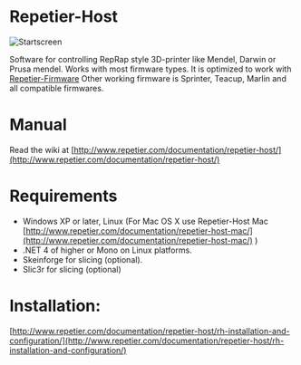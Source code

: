 # Repetier-Host

![Startscreen](https://github.com/repetier/Repetier-Host/blob/master/screenshots/startpage.png?raw=true)

Software for controlling RepRap style 3D-printer like Mendel, Darwin or 
Prusa mendel. Works with most firmware types. It is optimized to work
with [Repetier-Firmware](https://github.com/repetier/Repetier-Firmware)
Other working firmware is Sprinter, Teacup, Marlin and all compatible
firmwares.

# Manual

Read the wiki at [http://www.repetier.com/documentation/repetier-host/](http://www.repetier.com/documentation/repetier-host/)

# Requirements

* Windows XP or later, Linux (For Mac OS X use Repetier-Host Mac [http://www.repetier.com/documentation/repetier-host-mac/](http://www.repetier.com/documentation/repetier-host-mac/) )
* .NET 4 of higher or Mono on Linux platforms.
* Skeinforge for slicing (optional).
* Slic3r for slicing (optional)
	
# Installation:

[http://www.repetier.com/documentation/repetier-host/rh-installation-and-configuration/](http://www.repetier.com/documentation/repetier-host/rh-installation-and-configuration/)
